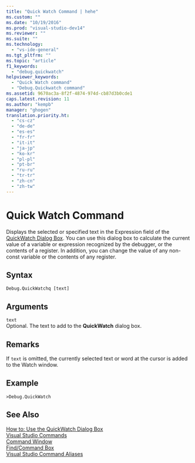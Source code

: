 ```yaml
---
title: "Quick Watch Command | hehe"
ms.custom: ""
ms.date: "10/19/2016"
ms.prod: "visual-studio-dev14"
ms.reviewer: ""
ms.suite: ""
ms.technology: 
  - "vs-ide-general"
ms.tgt_pltfrm: ""
ms.topic: "article"
f1_keywords: 
  - "debug.quickwatch"
helpviewer_keywords: 
  - "Quick Watch command"
  - "Debug.Quickwatch command"
ms.assetid: 9670ac3a-8f2f-4874-974d-cb87d3b0cde1
caps.latest.revision: 11
ms.author: "kempb"
manager: "ghogen"
translation.priority.ht: 
  - "cs-cz"
  - "de-de"
  - "es-es"
  - "fr-fr"
  - "it-it"
  - "ja-jp"
  - "ko-kr"
  - "pl-pl"
  - "pt-br"
  - "ru-ru"
  - "tr-tr"
  - "zh-cn"
  - "zh-tw"
---
```

# Quick Watch Command
Displays the selected or specified text in the Expression field of the [QuickWatch Dialog Box](../Topic/How%20to:%20Use%20the%20QuickWatch%20Dialog%20Box.md). You can use this dialog box to calculate the current value of a variable or expression recognized by the debugger, or the contents of a register. In addition, you can change the value of any non-const variable or the contents of any register.  
  
## Syntax  
  
```  
Debug.QuickWatchq [text]  
```  
  
## Arguments  
 `text`  
 Optional. The text to add to the **QuickWatch** dialog box.  
  
## Remarks  
 If `text` is omitted, the currently selected text or word at the cursor is added to the Watch window.  
  
## Example  
  
```  
>Debug.QuickWatch  
```  
  
## See Also  
 [How to: Use the QuickWatch Dialog Box](../Topic/How%20to:%20Use%20the%20QuickWatch%20Dialog%20Box.md)   
 [Visual Studio Commands](../reference/visual-studio-commands.md)   
 [Command Window](../reference/command-window.md)   
 [Find/Command Box](../ide/find-command-box.md)   
 [Visual Studio Command Aliases](../reference/visual-studio-command-aliases.md)
